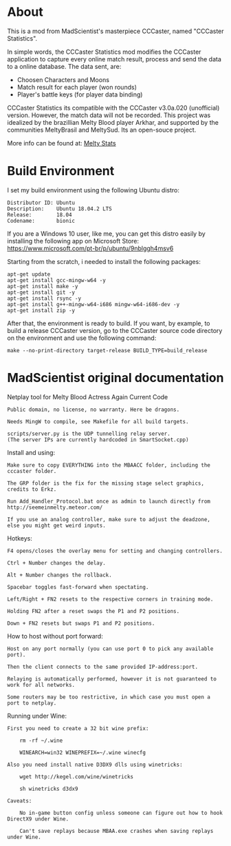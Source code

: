 # About

This is a mod from MadScientist's masterpiece CCCaster, named "CCCaster Statistics".

In simple words, the CCCaster Statistics mod modifies the CCCaster application to capture every online match result, process and send the data to a online database.
The data sent, are:

- Choosen Characters and Moons
- Match result for each player (won rounds)
- Player's battle keys (for player data binding)

CCCaster Statistics its compatible with the CCCaster v3.0a.020 (unofficial) version. However, the match data will not be recorded.
This project was idealized by the brazillian Melty Blood player Arkhar, and supported by the communities MeltyBrasil and MeltySud. Its an open-souce project.

More info can be found at: [Melty Stats](https://meltystats.com/welcome)

# Build Environment

I set my build environment using the following Ubuntu distro:

```
Distributor ID: Ubuntu
Description:    Ubuntu 18.04.2 LTS
Release:        18.04
Codename:       bionic
```

If you are a Windows 10 user, like me, you can get this distro easily by installing the following app on Microsoft Store: https://www.microsoft.com/pt-br/p/ubuntu/9nblggh4msv6

Starting from the scratch, i needed to install the following packages:

```
apt-get update
apt-get install gcc-mingw-w64 -y
apt-get install make -y
apt-get install git -y
apt-get install rsync -y
apt-get install g++-mingw-w64-i686 mingw-w64-i686-dev -y
apt-get install zip -y
```
After that, the environment is ready to build. If you want, by example, to build a release CCCaster version, go to the CCCaster source code directory on the environment and use the following command:

```
make --no-print-directory target-release BUILD_TYPE=build_release
```

# MadScientist original documentation

Netplay tool for Melty Blood Actress Again Current Code

    Public domain, no license, no warranty. Here be dragons.

    Needs MingW to compile, see Makefile for all build targets.

    scripts/server.py is the UDP tunnelling relay server.
    (The server IPs are currently hardcoded in SmartSocket.cpp)


Install and using:

    Make sure to copy EVERYTHING into the MBAACC folder, including the cccaster folder.

    The GRP folder is the fix for the missing stage select graphics, credits to Erkz.

    Run Add_Handler_Protocol.bat once as admin to launch directly from http://seemeinmelty.meteor.com/

    If you use an analog controller, make sure to adjust the deadzone, else you might get weird inputs.


Hotkeys:

    F4 opens/closes the overlay menu for setting and changing controllers.

    Ctrl + Number changes the delay.

    Alt + Number changes the rollback.

    Spacebar toggles fast-forward when spectating.

    Left/Right + FN2 resets to the respective corners in training mode.

    Holding FN2 after a reset swaps the P1 and P2 positions.

    Down + FN2 resets but swaps P1 and P2 positions.


How to host without port forward:

    Host on any port normally (you can use port 0 to pick any available port).

    Then the client connects to the same provided IP-address:port.

    Relaying is automatically performed, however it is not guaranteed to work for all networks.

    Some routers may be too restrictive, in which case you must open a port to netplay.


Running under Wine:

    First you need to create a 32 bit wine prefix:

        rm -rf ~/.wine

        WINEARCH=win32 WINEPREFIX=~/.wine winecfg

    Also you need install native D3DX9 dlls using winetricks:

        wget http://kegel.com/wine/winetricks

        sh winetricks d3dx9

    Caveats:

        No in-game button config unless someone can figure out how to hook DirectX9 under Wine.

        Can't save replays because MBAA.exe crashes when saving replays under Wine.
